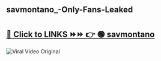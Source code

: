 
 ## savmontano_-Only-Fans-Leaked

# <h2><a href="https://clipsfans.com/savmontano_&ref=git">🔗 Click to LINKS ⏩⏩ 👉 🟢 savmontano  </a></h2>

<a href="https://clipsfans.com/savmontano_&ref=git" rel="nofollow" data-target="animated-image.originalLink"><img src="https://i.ibb.co.com/xMMVF88/686577567.gif" alt="Viral Video Original" style="max-width: 100%; display: inline-block;" data-target="animated-image.originalImage"></a>
